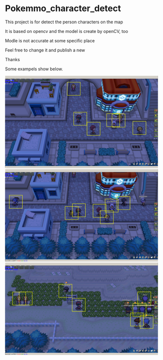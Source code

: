 # Pokemmo_character_detect

This project is for detect the person characters on the map

It is based on opencv and the model is create by openCV, too

Modle is not accurate at some specific place

Feel free to change it and publish a new

Thanks

Some exampels show below.


<p align="center">
   <img src="https://github.com/Karobben/Pokemmo_character_detect/blob/master/Exsample/DeepinScreenshot_20190419181904.png" width="750" title="hover text">
   <img src="https://github.com/Karobben/Pokemmo_character_detect/blob/master/Exsample/DeepinScreenshot_20190419181939.png" width="750" title="hover text">
   <img src="https://github.com/Karobben/Pokemmo_character_detect/blob/master/Exsample/DeepinScreenshot_20190419182007.png" width="750" title="hover text">
</p>
